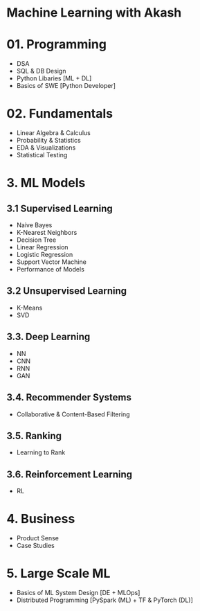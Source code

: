 # Machine Learning with Akash

# 01. Programming
- DSA
- SQL & DB Design
- Python Libaries [ML + DL]
- Basics of SWE [Python Developer]

# 02. Fundamentals
- Linear Algebra & Calculus
- Probability & Statistics
- EDA & Visualizations
- Statistical Testing

# 3. ML Models

## 3.1 Supervised Learning
- Naive Bayes
- K-Nearest Neighbors
- Decision Tree
- Linear Regression
- Logistic Regression
- Support Vector Machine
- Performance of Models

## 3.2 Unsupervised Learning
- K-Means
- SVD

## 3.3. Deep Learning
- NN
- CNN
- RNN
- GAN

## 3.4. Recommender Systems
- Collaborative & Content-Based Filtering

## 3.5. Ranking
- Learning to Rank

## 3.6. Reinforcement Learning
- RL

# 4. Business
- Product Sense
- Case Studies

# 5. Large Scale ML
- Basics of ML System Design [DE + MLOps]
- Distributed Programming [PySpark (ML) + TF & PyTorch (DL)] 

